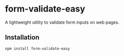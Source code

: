 # form-validate-easy
A lightweight utility to validate form inputs on web pages.

## Installation
```bash
npm install form-validate-easy
